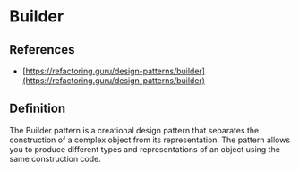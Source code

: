 # Builder

## References

- [https://refactoring.guru/design-patterns/builder](https://refactoring.guru/design-patterns/builder)

## Definition

The Builder pattern is a creational design pattern that separates the construction of a complex object from its representation. The pattern allows you to produce different types and representations of an object using the same construction code.

